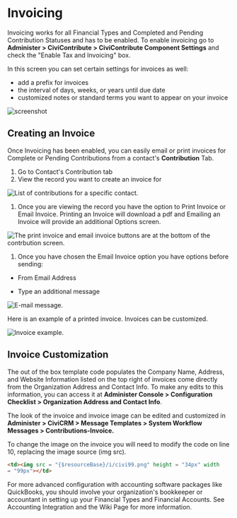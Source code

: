 # Invoicing

Invoicing works for all Financial Types and Completed and Pending
Contribution Statuses and has to be enabled. To enable invoicing go
to **Administer > CiviContribute > CiviContribute Component Settings** and
check the "Enable Tax and Invoicing" box.

In this screen you can set certain settings for invoices as well:

-   add a prefix for invoices
-   the interval of days, weeks, or years until due date
-   customized notes or standard terms you want to appear on your
    invoice

![screenshot](/img/civicontribute_comp_settings.png)

## Creating an Invoice

Once Invoicing has been enabled, you can easily email or print invoices
for Complete or Pending Contributions from a contact's **Contribution**
Tab.

1.  Go to Contact's Contribution tab
2.  View the record you want to create an invoice for

![List of contributions for a specific contact.](/img/contribution_summary.png)

1.  Once you are viewing the record you have the option to Print Invoice
    or Email Invoice. Printing an Invoice will download a pdf and
    Emailing an Invoice will provide an additional Options screen.

![The print invoice and email invoice buttons are at the bottom of the contrbution screen.](/img/contributiion_view_Screen.png)

1.  Once you have chosen the Email Invoice option you have options
    before sending:

-   From Email Address

-   Type an additional message

![E-mail message.](/img/email_invoice.png)

Here is an example of a printed invoice. Invoices can be customized.

![Invoice example.](/img/invoice.png)

## Invoice Customization

The out of the box template code populates the Company Name, Address,
and Website Information listed on the top right of invoices come
directly from the Organization Address and Contact Info. To make any
edits to this information, you can access it at **Administer Console >
Configuration Checklist > Organization Address and Contact Info**.

The look of the invoice and invoice image can be edited and customized
in **Administer > CiviCRM > Message Templates > System Workflow Messages > Contributions-Invoice.**

To change the image on the invoice you will need to modify the code on
line 10, replacing the image source (img src).

```html
<td><img src = "{$resourceBase}/i/civi99.png" height = "34px" width
= "99px"></td>
```
For more advanced configuration with accounting software packages like
QuickBooks, you should involve your organization's bookkeeper or
accountant in setting up your Financial Types and Financial Accounts.
See Accounting Integration and the Wiki Page for more information.
